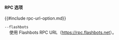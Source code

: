 #### RPC 选项

{{#include rpc-url-option.md}}

`--flashbots`  
&nbsp;&nbsp;&nbsp;&nbsp;使用 Flashbots RPC URL（<https://rpc.flashbots.net>）。